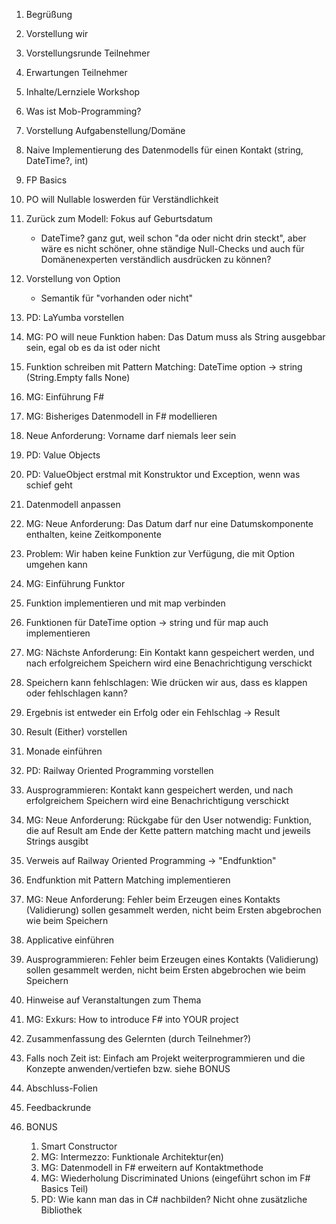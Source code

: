 1) Begrüßung
2) Vorstellung wir
4) Vorstellungsrunde Teilnehmer
5) Erwartungen Teilnehmer
3) Inhalte/Lernziele Workshop
6) Was ist Mob-Programming?
7) Vorstellung Aufgabenstellung/Domäne
8) Naive Implementierung des Datenmodells für einen Kontakt (string, DateTime?, int)
9) FP Basics
10) PO will Nullable loswerden für Verständlichkeit
11) Zurück zum Modell: Fokus auf Geburtsdatum

    - DateTime? ganz gut, weil schon "da oder nicht drin steckt", aber wäre es nicht schöner, ohne ständige Null-Checks und auch für Domänenexperten verständlich ausdrücken zu können?

12) Vorstellung von Option
    - Semantik für "vorhanden oder nicht"
    
13) PD: LaYumba vorstellen
10) MG: PO will neue Funktion haben: Das Datum muss als String ausgebbar sein, egal ob es da ist oder nicht
15) Funktion schreiben mit Pattern Matching: DateTime option -> string (String.Empty falls None)
16) MG: Einführung F#
17) MG: Bisheriges Datenmodell in F# modellieren
18) Neue Anforderung: Vorname darf niemals leer sein
19) PD: Value Objects
20) PD: ValueObject erstmal mit Konstruktor und Exception, wenn was schief geht
21) Datenmodell anpassen
22) MG: Neue Anforderung: Das Datum darf nur eine Datumskomponente enthalten, keine Zeitkomponente
23) Problem: Wir haben keine Funktion zur Verfügung, die mit Option<DateTime> umgehen kann
24) MG: Einführung Funktor
25) Funktion implementieren und mit map verbinden
26) Funktionen für DateTime option -> string und für map auch implementieren 
27) MG: Nächste Anforderung: Ein Kontakt kann gespeichert werden, und nach erfolgreichem Speichern wird eine Benachrichtigung verschickt
28) Speichern kann fehlschlagen: Wie drücken wir aus, dass es klappen oder fehlschlagen kann?
29) Ergebnis ist entweder ein Erfolg oder ein Fehlschlag -> Result
30) Result (Either) vorstellen
31) Monade einführen
32) PD: Railway Oriented Programming vorstellen
33) Ausprogrammieren: Kontakt kann gespeichert werden, und nach erfolgreichem Speichern wird eine Benachrichtigung verschickt
34) MG: Neue Anforderung: Rückgabe für den User notwendig: Funktion, die auf Result am Ende der Kette pattern matching macht und jeweils Strings ausgibt
35) Verweis auf Railway Oriented Programming -> "Endfunktion"
36) Endfunktion mit Pattern Matching implementieren
37) MG: Neue Anforderung: Fehler beim Erzeugen eines Kontakts (Validierung) sollen gesammelt werden, nicht beim Ersten abgebrochen wie beim Speichern
38) Applicative einführen
39) Ausprogrammieren: Fehler beim Erzeugen eines Kontakts (Validierung) sollen gesammelt werden, nicht beim Ersten abgebrochen wie beim Speichern
40) Hinweise auf Veranstaltungen zum Thema
41) MG: Exkurs: How to introduce F# into YOUR project
42) Zusammenfassung des Gelernten (durch Teilnehmer?)
43) Falls noch Zeit ist: Einfach am Projekt weiterprogrammieren und die Konzepte anwenden/vertiefen bzw. siehe BONUS
44) Abschluss-Folien
45) Feedbackrunde
46) BONUS
    1)  Smart Constructor
    2)  MG: Intermezzo: Funktionale Architektur(en)
    3)  MG: Datenmodell in F# erweitern auf Kontaktmethode
    4)  MG: Wiederholung Discriminated Unions (eingeführt schon im F# Basics Teil)
    5)  PD: Wie kann man das in C# nachbilden? Nicht ohne zusätzliche Bibliothek
